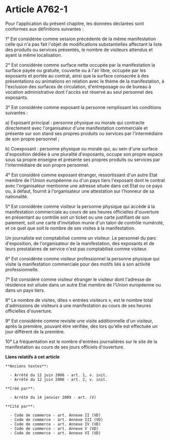 # Article A762-1

Pour l'application du présent chapitre, les données déclarées sont conformes aux définitions suivantes :

1° Est considérée comme session précédente de la même manifestation celle qui n'a pas fait l'objet de modifications
substantielles affectant la liste des produits ou services présentés, le nombre de visiteurs attendus et ayant la même
localisation.

2° Est considérée comme surface nette occupée par la manifestation la surface payée ou gratuite, couverte ou à l'air libre,
occupée par les exposants et portée au contrat, ainsi que la surface consacrée à des présentations ou animations en relation
avec le thème de la manifestation, à l'exclusion des surfaces de circulation, d'entreposage ou de bureau à vocation
administrative dont l'accès est réservé au seul personnel des exposants.

3° Est considérée comme exposant la personne remplissant les conditions suivantes :

a) Exposant principal : personne physique ou morale qui contracte directement avec l'organisateur d'une manifestation
commerciale et présente sur son stand ses propres produits ou services par l'intermédiaire de son propre personnel ;

b) Coexposant : personne physique ou morale qui, au sein d'une surface d'exposition dédiée à une pluralité d'exposants,
occupe son propre espace sous sa propre enseigne et présente ses propres produits ou services par l'intermédiaire de son
propre personnel.

4° Est considéré comme exposant étranger, ressortissant d'un autre Etat membre de l'Union européenne ou d'un pays tiers
l'exposant dont le contrat avec l'organisateur mentionne une adresse située dans cet Etat ou ce pays ou, à défaut, fournit à
l'organisateur une attestation sur l'honneur de sa nationalité.

5° Est considérée comme visiteur la personne physique qui accède à la manifestation commerciale au cours de ses heures
officielles d'ouverture en présentant au contrôle soit un ticket ou une carte justifiant de son paiement, soit une carte
d'invitation munie d'un talon de contrôle numéroté, et ce quel que soit le nombre de ses visites à la manifestation.

Un journaliste est comptabilisé comme un visiteur. Le personnel du parc d'exposition, de l'organisateur de la manifestation,
des exposants et de leurs prestataires de service n'est pas comptabilisé comme visiteur.

6° Est considérée comme visiteur professionnel la personne physique qui visite la manifestation commerciale pour des motifs
liés à son activité professionnelle.

7° Est considéré comme visiteur étranger le visiteur dont l'adresse de résidence est située dans un autre Etat membre de
l'Union européenne ou dans un pays tiers.

8° Le nombre de visites, dites « entrées visiteurs », est le nombre total d'admissions de visiteurs à une manifestation au
cours de ses heures officielles d'ouverture.

9° Est considérée comme revisite une visite additionnelle d'un visiteur, après la première, pouvant être vérifiée, dès lors
qu'elle est effectuée un jour différent de la première.

10° La fréquentation est le nombre d'entrées journalières sur le site de la manifestation au cours de ses jours officiels
d'ouverture.

**Liens relatifs à cet article**

	**Anciens textes**:

	  - Arrêté du 12 juin 2006 - art. 1, v. init.
	  - Arrêté du 12 juin 2006 - art. 2, v. init.

	**Créé par**:

	  - Arrêté du 14 janvier 2009 - art. (V)

	**Cité par**:

	  - Code de commerce - art. Annexe II (VD)
	  - Code de commerce - art. Annexe III (VD)
	  - Code de commerce - art. Annexe IV (VD)
	  - Code de commerce - art. Annexe V (VD)
	  - Code de commerce - art. Annexe VI (VD)
